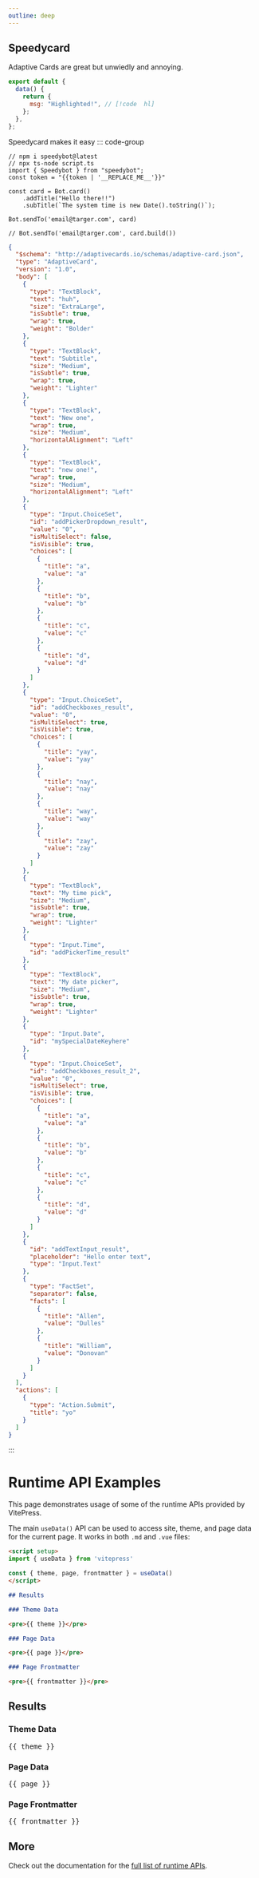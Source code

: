 ```yaml
---
outline: deep
---
```


## Speedycard

Adaptive Cards are great but unwiedly and annoying.

```js
export default {
  data() {
    return {
      msg: "Highlighted!", // [!code  hl]
    };
  },
};
```

Speedycard makes it easy
::: code-group

```ts-vue [script.ts (speedybot)]
// npm i speedybot@latest
// npx ts-node script.ts
import { Speedybot } from "speedybot";
const token = "{{token | '__REPLACE_ME__'}}"

const card = Bot.card()
    .addTitle("Hello there!!")
    .subTitle(`The system time is new Date().toString()`);

Bot.sendTo('email@targer.com', card)

// Bot.sendTo('email@targer.com', card.build())
```

```json [card.json (output)]
{
  "$schema": "http://adaptivecards.io/schemas/adaptive-card.json",
  "type": "AdaptiveCard",
  "version": "1.0",
  "body": [
    {
      "type": "TextBlock",
      "text": "huh",
      "size": "ExtraLarge",
      "isSubtle": true,
      "wrap": true,
      "weight": "Bolder"
    },
    {
      "type": "TextBlock",
      "text": "Subtitle",
      "size": "Medium",
      "isSubtle": true,
      "wrap": true,
      "weight": "Lighter"
    },
    {
      "type": "TextBlock",
      "text": "New one",
      "wrap": true,
      "size": "Medium",
      "horizontalAlignment": "Left"
    },
    {
      "type": "TextBlock",
      "text": "new one!",
      "wrap": true,
      "size": "Medium",
      "horizontalAlignment": "Left"
    },
    {
      "type": "Input.ChoiceSet",
      "id": "addPickerDropdown_result",
      "value": "0",
      "isMultiSelect": false,
      "isVisible": true,
      "choices": [
        {
          "title": "a",
          "value": "a"
        },
        {
          "title": "b",
          "value": "b"
        },
        {
          "title": "c",
          "value": "c"
        },
        {
          "title": "d",
          "value": "d"
        }
      ]
    },
    {
      "type": "Input.ChoiceSet",
      "id": "addCheckboxes_result",
      "value": "0",
      "isMultiSelect": true,
      "isVisible": true,
      "choices": [
        {
          "title": "yay",
          "value": "yay"
        },
        {
          "title": "nay",
          "value": "nay"
        },
        {
          "title": "way",
          "value": "way"
        },
        {
          "title": "zay",
          "value": "zay"
        }
      ]
    },
    {
      "type": "TextBlock",
      "text": "My time pick",
      "size": "Medium",
      "isSubtle": true,
      "wrap": true,
      "weight": "Lighter"
    },
    {
      "type": "Input.Time",
      "id": "addPickerTime_result"
    },
    {
      "type": "TextBlock",
      "text": "My date picker",
      "size": "Medium",
      "isSubtle": true,
      "wrap": true,
      "weight": "Lighter"
    },
    {
      "type": "Input.Date",
      "id": "mySpecialDateKeyhere"
    },
    {
      "type": "Input.ChoiceSet",
      "id": "addCheckboxes_result_2",
      "value": "0",
      "isMultiSelect": true,
      "isVisible": true,
      "choices": [
        {
          "title": "a",
          "value": "a"
        },
        {
          "title": "b",
          "value": "b"
        },
        {
          "title": "c",
          "value": "c"
        },
        {
          "title": "d",
          "value": "d"
        }
      ]
    },
    {
      "id": "addTextInput_result",
      "placeholder": "Hello enter text",
      "type": "Input.Text"
    },
    {
      "type": "FactSet",
      "separator": false,
      "facts": [
        {
          "title": "Allen",
          "value": "Dulles"
        },
        {
          "title": "William",
          "value": "Donovan"
        }
      ]
    }
  ],
  "actions": [
    {
      "type": "Action.Submit",
      "title": "yo"
    }
  ]
}
```

:::

# Runtime API Examples

This page demonstrates usage of some of the runtime APIs provided by VitePress.

The main `useData()` API can be used to access site, theme, and page data for the current page. It works in both `.md` and `.vue` files:

```md
<script setup>
import { useData } from 'vitepress'

const { theme, page, frontmatter } = useData()
</script>

## Results

### Theme Data

<pre>{{ theme }}</pre>

### Page Data

<pre>{{ page }}</pre>

### Page Frontmatter

<pre>{{ frontmatter }}</pre>
```

<script setup>
import { useData } from 'vitepress'

const { site, theme, page, frontmatter } = useData()
</script>

## Results

### Theme Data

<pre>{{ theme }}</pre>

### Page Data

<pre>{{ page }}</pre>

### Page Frontmatter

<pre>{{ frontmatter }}</pre>

## More

Check out the documentation for the [full list of runtime APIs](https://vitepress.dev/reference/runtime-api#usedata).
